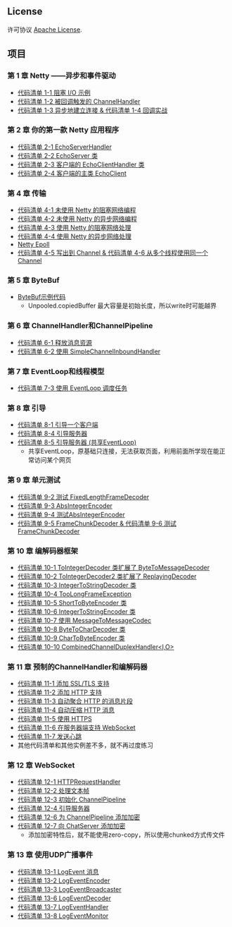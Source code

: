## License
许可协议 [Apache License][].

[Apache License]: http://www.apache.org/licenses/LICENSE-2.0

## 项目

### 第 1 章 Netty ——异步和事件驱动
* [代码清单 1-1 阻塞 I/O 示例](src/main/java/com/takeseem/demo/netty/chapter1/ServerSocketDemo.java)
* [代码清单 1-2 被回调触发的 ChannelHandler](src/main/java/com/takeseem/demo/netty/chapter1/ChannelHandler.java)
* [代码清单 1-3 异步地建立连接 & 代码清单 1-4 回调实战](src/main/java/com/takeseem/demo/netty/chapter1/ChannelFutureDemo.java)

### 第 2 章 你的第一款 Netty 应用程序
* [代码清单 2-1 EchoServerHandler](src/main/java/com/takeseem/demo/netty/chapter2/EchoServerHandler.java)
* [代码清单 2-2 EchoServer 类](src/main/java/com/takeseem/demo/netty/chapter2/EchoServer.java)
* [代码清单 2-3 客户端的 EchoClientHandler 类](src/main/java/com/takeseem/demo/netty/chapter2/EchoClientHandler.java)
* [代码清单 2-4 客户端的主类 EchoClient](src/main/java/com/takeseem/demo/netty/chapter2/EchoClient.java)

### 第 4 章 传输
* [代码清单 4-1 未使用 Netty 的阻塞网络编程](src/main/java/com/takeseem/demo/netty/chapter4/PlainOioServer.java)
* [代码清单 4-2 未使用 Netty 的异步网络编程](src/main/java/com/takeseem/demo/netty/chapter4/PlainNioServer.java)
* [代码清单 4-3 使用 Netty 的阻塞网络处理](src/main/java/com/takeseem/demo/netty/chapter4/NettyOioServer.java)
* [代码清单 4-4 使用 Netty 的异步网络处理](src/main/java/com/takeseem/demo/netty/chapter4/NettyNioServer.java)
* [Netty Epoll](src/main/java/com/takeseem/demo/netty/chapter4/NettyEpollServer.java)
* [代码清单 4-5 写出到 Channel & 代码清单 4-6 从多个线程使用同一个 Channel](src/main/java/com/takeseem/demo/netty/chapter4/ChannelWriterServer.java)

### 第 5 章 ByteBuf
* [ByteBuf示例代码](src/main/java/com/takeseem/demo/netty/chapter5/ByteBufDemo.java)
  * Unpooled.copiedBuffer 最大容量是初始长度，所以write时可能越界
 
### 第 6 章 ChannelHandler和ChannelPipeline
* [代码清单 6-1 释放消息资源](src/main/java/com/takeseem/demo/netty/chapter6/DiscardHandler.java)
* [代码清单 6-2 使用 SimpleChannelInboundHandler](src/main/java/com/takeseem/demo/netty/chapter6/SimpleDiscardHandler.java)

### 第 7 章 EventLoop和线程模型
* [代码清单 7-3 使用 EventLoop 调度任务](src/main/java/com/takeseem/demo/netty/chapter7/EventLoopDemo.java)

### 第 8 章 引导
* [代码清单 8-1 引导一个客户端](src/main/java/com/takeseem/demo/netty/chapter8/BootstrapDemo.java)
* [代码清单 8-4 引导服务器](src/main/java/com/takeseem/demo/netty/chapter8/ServerBootstrapDemo.java)
* [代码清单 8-5 引导服务器 (共享EventLoop)](src/main/java/com/takeseem/demo/netty/chapter8/SharingEventLoopGroup.java)
  * 共享EventLoop，原基础只连接，无法获取页面，利用前面所学现在能正常访问某个网页
 
### 第 9 章 单元测试
* [代码清单 9-2 测试 FixedLengthFrameDecoder](src/main/java/com/takeseem/demo/netty/chapter9/FixedLengthFrameDecoderTest.java)
* [代码清单 9-3 AbsIntegerEncoder](src/main/java/com/takeseem/demo/netty/chapter9/AbsIntegerEncoder.java)
* [代码清单 9-4 测试AbsIntegerEncoder](src/main/java/com/takeseem/demo/netty/chapter9/AbsIntegerEncoderTest.java)
* [代码清单 9-5 FrameChunkDecoder & 代码清单 9-6 测试FrameChunkDecoder](src/main/java/com/takeseem/demo/netty/chapter9/FrameChunkDecoder.java)

### 第 10 章 编解码器框架
* [代码清单 10-1 ToIntegerDecoder 类扩展了 ByteToMessageDecoder](src/main/java/com/takeseem/demo/netty/chapter10/ToIntegerDecoder.java)
* [代码清单 10-2 ToIntegerDecoder2 类扩展了 ReplayingDecoder](src/main/java/com/takeseem/demo/netty/chapter10/ToIntegerDecoder2.java)
* [代码清单 10-3 IntegerToStringDecoder 类](src/main/java/com/takeseem/demo/netty/chapter10/IntegerToStringDecoder.java)
* [代码清单 10-4 TooLongFrameException](src/main/java/com/takeseem/demo/netty/chapter10/SafeByteToMessageDecoder.java)
* [代码清单 10-5 ShortToByteEncoder 类](src/main/java/com/takeseem/demo/netty/chapter10/ShortToByteEncoder.java)
* [代码清单 10-6 IntegerToStringEncoder 类](src/main/java/com/takeseem/demo/netty/chapter10/IntegerToStringEncoder.java)
* [代码清单 10-7 使用 MessageToMessageCodec](src/main/java/com/takeseem/demo/netty/chapter10/WebSocketConvertHandler.java)
* [代码清单 10-8 ByteToCharDecoder 类](src/main/java/com/takeseem/demo/netty/chapter10/ByteToCharDecoder.java)
* [代码清单 10-9 CharToByteEncoder 类](src/main/java/com/takeseem/demo/netty/chapter10/CharToByteEncoder.java)
* [代码清单 10-10 CombinedChannelDuplexHandler<I,O>](src/main/java/com/takeseem/demo/netty/chapter10/CombinedByteCharCodec.java)

### 第 11 章 预制的ChannelHandler和编解码器
* [代码清单 11-1 添加 SSL/TLS 支持](src/main/java/com/takeseem/demo/netty/chapter11/SslChannelInitializer.java)
* [代码清单 11-2 添加 HTTP 支持](src/main/java/com/takeseem/demo/netty/chapter11/.java)
* [代码清单 11-3 自动聚合 HTTP 的消息片段](src/main/java/com/takeseem/demo/netty/chapter11/HttpAggregatorInitializer.java)
* [代码清单 11-4 自动压缩 HTTP 消息](src/main/java/com/takeseem/demo/netty/chapter11/HttpCompressionInitializer.java)
* [代码清单 11-5 使用 HTTPS](src/main/java/com/takeseem/demo/netty/chapter11/HttpsCodecInitializer.java)
* [代码清单 11-6 在服务器端支持 WebSocket](src/main/java/com/takeseem/demo/netty/chapter11/WebSocketServerInitializer.java)
* [代码清单 11-7 发送心跳](src/main/java/com/takeseem/demo/netty/chapter11/IdleStateHandlerInitializer.java)
* 其他代码清单和其他实例差不多，就不再过度练习

### 第 12 章 WebSocket
* [代码清单 12-1 HTTPRequestHandler](src/main/java/com/takeseem/demo/netty/chapter12/HTTPRequestHandler.java)
* [代码清单 12-2 处理文本帧](src/main/java/com/takeseem/demo/netty/chapter12/TextWebSocketFrameHandler.java)
* [代码清单 12-3 初始化 ChannelPipeline](src/main/java/com/takeseem/demo/netty/chapter12/ChatServerInitializer.java)
* [代码清单 12-4 引导服务器](src/main/java/com/takeseem/demo/netty/chapter12/ChatServer.java)
* [代码清单 12-6 为 ChannelPipeline 添加加密](src/main/java/com/takeseem/demo/netty/chapter12/SecureChatServerInitializer.java)
* [代码清单 12-7 向 ChatServer 添加加密](src/main/java/com/takeseem/demo/netty/chapter12/SecureChatServer.java)
  * 添加加密特性后，就不能使用zero-copy，所以使用chunked方式传文件

### 第 13 章 使用UDP广播事件 
 * [代码清单 13-1 LogEvent 消息](src/main/java/com/takeseem/demo/netty/chapter13/LogEvent.java)
 * [代码清单 13-2 LogEventEncoder](src/main/java/com/takeseem/demo/netty/chapter13/LogEventEncoder.java)
 * [代码清单 13-3 LogEventBroadcaster](src/main/java/com/takeseem/demo/netty/chapter13/LogEventBroadcaster.java)
 * [代码清单 13-6 LogEventDecoder](src/main/java/com/takeseem/demo/netty/chapter13/LogEventDecoder.java)
 * [代码清单 13-7 LogEventHandler](src/main/java/com/takeseem/demo/netty/chapter13/LogEventHandler.java)
 * [代码清单 13-8 LogEventMonitor](src/main/java/com/takeseem/demo/netty/chapter13/LogEventMonitor.java)
